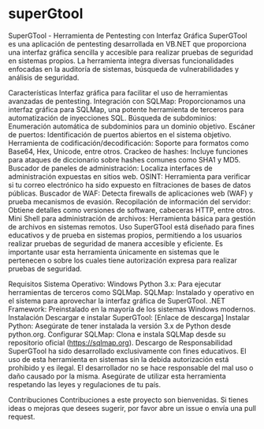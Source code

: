 # superGtool
SuperGTool - Herramienta de Pentesting con Interfaz Gráfica
SuperGTool es una aplicación de pentesting desarrollada en VB.NET que proporciona una interfaz gráfica sencilla y accesible para realizar pruebas de seguridad en sistemas propios. La herramienta integra diversas funcionalidades enfocadas en la auditoría de sistemas, búsqueda de vulnerabilidades y análisis de seguridad.

Características
Interfaz gráfica para facilitar el uso de herramientas avanzadas de pentesting.
Integración con SQLMap: Proporcionamos una interfaz gráfica para SQLMap, una potente herramienta de terceros para automatización de inyecciones SQL.
Búsqueda de subdominios: Enumeración automática de subdominios para un dominio objetivo.
Escáner de puertos: Identificación de puertos abiertos en el sistema objetivo.
Herramienta de codificación/decodificación: Soporte para formatos como Base64, Hex, Unicode, entre otros.
Crackeo de hashes: Incluye funciones para ataques de diccionario sobre hashes comunes como SHA1 y MD5.
Buscador de paneles de administración: Localiza interfaces de administración expuestas en sitios web.
OSINT: Herramienta para verificar si tu correo electrónico ha sido expuesto en filtraciones de bases de datos públicas.
Buscador de WAF: Detecta firewalls de aplicaciones web (WAF) y prueba mecanismos de evasión.
Recopilación de información del servidor: Obtiene detalles como versiones de software, cabeceras HTTP, entre otros.
Mini Shell para administración de archivos: Herramienta básica para gestión de archivos en sistemas remotos.
Uso
SuperGTool está diseñado para fines educativos y de prueba en sistemas propios, permitiendo a los usuarios realizar pruebas de seguridad de manera accesible y eficiente. Es importante usar esta herramienta únicamente en sistemas que le pertenecen o sobre los cuales tiene autorización expresa para realizar pruebas de seguridad.

Requisitos
Sistema Operativo: Windows
Python 3.x: Para ejecutar herramientas de terceros como SQLMap.
SQLMap: Instalado y operativo en el sistema para aprovechar la interfaz gráfica de SuperGTool.
.NET Framework: Preinstalado en la mayoría de los sistemas Windows modernos.
Instalación
Descargar e instalar SuperGTool: [Enlace de descarga]
Instalar Python: Asegúrate de tener instalada la versión 3.x de Python desde python.org.
Configurar SQLMap: Clona e instala SQLMap desde su repositorio oficial (https://sqlmap.org).
Descargo de Responsabilidad
SuperGTool ha sido desarrollado exclusivamente con fines educativos. El uso de esta herramienta en sistemas sin la debida autorización está prohibido y es ilegal. El desarrollador no se hace responsable del mal uso o daño causado por la misma. Asegúrate de utilizar esta herramienta respetando las leyes y regulaciones de tu país.

Contribuciones
Contribuciones a este proyecto son bienvenidas. Si tienes ideas o mejoras que desees sugerir, por favor abre un issue o envía una pull request.


